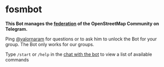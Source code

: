 # fosmbot

**This Bot manages the [federation](https://wiki.openstreetmap.org/wiki/List_of_OSM_centric_Telegram_accounts/anti-spam_initiative) of the OpenStreetMap Community on Telegram.**

Ping [@valornaram](https://t.me/valornaram) for questions or to ask him to unlock the Bot for your group. The Bot only works for our groups.

Type `/start` or `/help` in the [chat with the bot](https.//t.me/fosmbot) to view a list of available commands